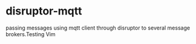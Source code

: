 # disruptor-mqtt

passing messages using mqtt client through disruptor to several message brokers.Testing Vim
